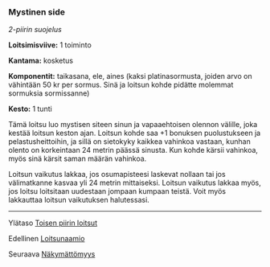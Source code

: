 ### Mystinen side

*2-piirin suojelus*

**Loitsimisviive:** 1 toiminto

**Kantama:** kosketus

**Komponentit:** taikasana, ele, aines (kaksi platinasormusta, joiden arvo on vähintään 50 kr per sormus. Sinä ja loitsun kohde pidätte molemmat sormuksia sormissanne)

**Kesto:** 1 tunti

Tämä loitsu luo mystisen siteen sinun ja vapaaehtoisen olennon välille, joka kestää loitsun keston ajan. Loitsun kohde saa +1 bonuksen puolustukseen ja pelastusheittoihin, ja sillä on sietokyky kaikkea vahinkoa vastaan, kunhan olento on korkeintaan 24 metrin päässä sinusta. Kun kohde kärsii vahinkoa, myös sinä kärsit saman määrän vahinkoa.

Loitsun vaikutus lakkaa, jos osumapisteesi laskevat nollaan tai jos välimatkanne kasvaa yli 24 metrin mittaiseksi. Loitsun vaikutus lakkaa myös, jos loitsu loitsitaan uudestaan jompaan kumpaan teistä. Voit myös lakkauttaa loitsun vaikutuksen halutessasi.

----

Ylätaso [Toisen piirin loitsut](2_piirin_loitsut.md)

Edellinen [Loitsunaamio](Loitsunaamio.md)

Seuraava [Näkymättömyys](Näkymättömyys.md)
